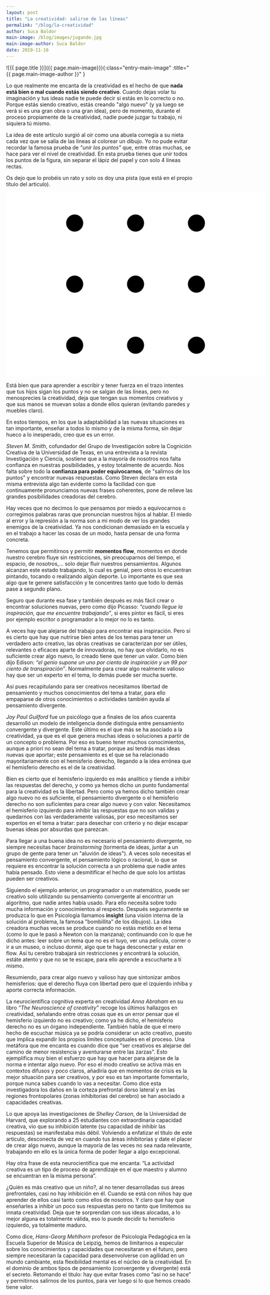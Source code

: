 ```yaml
---
layout: post
title: "La creatividad: salirse de las líneas"
permalink: "/blog/la-creatividad"
author: Suca Baldor
main-image: /blog/images/jugando.jpg
main-image-author: Suca Baldor
date: 2019-11-16
---
```


![{{ page.title }}]({{ page.main-image}}){:class="entry-main-image" :title="{{ page.main-image-author }}" }

Lo que realmente me encanta de la creatividad es el hecho de que **nada está bien o mal cuando estás siendo creativo**. Cuando dejas volar tu imaginación y tus ideas nadie te puede decir si estás en lo correcto o no. Porque estás siendo creativo, estás creando "algo nuevo" (y ya luego se verá si es una gran obra o una gran idea), pero de momento, durante el proceso propiamente de la creatividad, nadie puede juzgar tu trabajo, ni siquiera tú mismo.

La idea de este artículo surgió al oír como una abuela corregía a su nieta cada vez que se salía de las líneas al colorear un dibujo. Yo no pude evitar recordar la famosa prueba de *"unir los puntos"* que, entre otras muchas, se hace para ver el nivel de creatividad. En esta prueba tienes que unir todos los puntos de la figura, sin separar el lápiz del papel y con solo 4 líneas rectas.

Os dejo que lo probéis un rato y solo os doy una pista (que está en el propio título del articulo).

<img src="/blog/images/nueve-puntos.jpg" alt="Unir nueve puntos" style="max-width: 90vw;">

Está bien que para aprender a escribir y tener fuerza en el trazo intentes que tus hijos sigan los puntos y no se salgan de las líneas, pero no menosprecies la creatividad, deja que tengan sus momentos creativos y que sus manos se muevan solas a donde ellos quieran (evitando paredes y muebles claro).

En estos tiempos, en los que la adaptabilidad a las nuevas situaciones es tan importante, enseñar a todos lo mismo y de la misma forma, sin dejar hueco a lo inesperado, creo que es un error.

*Steven M. Smith*, cofundador del Grupo de Investigación sobre la Cognición Creativa de la Universidad de Texas, en una entrevista a la revista Investigación y Ciencia, sostiene que a la mayoría de nosotros nos falta confianza en nuestras posibilidades, y estoy totalmente de
acuerdo. Nos falta sobre todo la **confianza para poder equivocarnos**, de "salirnos de los puntos" y encontrar nuevas respuestas. Como Steven declara en esta misma entrevista algo tan evidente como la facilidad con que continuamente pronunciamos nuevas frases coherentes, pone de relieve las grandes posibilidades creadoras del cerebro.

Hay veces que no decimos lo que pensamos por miedo a equivocarnos o corregimos palabras raras que pronuncian nuestros hijos al hablar. El miedo al error y la represión a la norma son a mi modo de ver los grandes enemigos de la creatividad. Ya nos condicionan demasiado en la escuela y en el trabajo a hacer las cosas de un modo, hasta pensar de una forma concreta.

Tenemos que permitirnos y permitir **momentos flow**, momentos en donde nuestro cerebro fluye sin restricciones, sin preocuparnos del tiempo, el espacio, de nosotros,... solo dejar fluir nuestros pensamientos. Algunos alcanzan este estado trabajando, lo cual es genial, pero otros lo encuentran pintando, tocando o realizando algún deporte. Lo importante es que sea algo que te genere satisfacción y te concentres tanto que todo lo demás pase a segundo plano.

Seguro que durante esa fase y también después es más fácil crear o encontrar soluciones nuevas, pero como dijo Picasso: *“cuando llegue la inspiración, que me encuentre trabajando”*, si eres pintor es fácil, si eres por ejemplo escritor o programador a lo mejor no lo es tanto.

A veces hay que alejarse del trabajo para encontrar esa inspiración. Pero sí es cierto que hay que nutrirse bien antes de los temas para tener un verdadero acto creativo, las obras creativas se caracterizan por ser útiles, relevantes o eficaces aparte de innovadoras, no hay que olvidarlo, no es suficiente crear algo nuevo, lo creado tiene que tener un valor. Como bien dijo Edison: *“el genio supone un uno por ciento de inspiración y un 99 por ciento de transpiración”*. Normalmente para crear algo realmente valioso hay que ser un experto en el tema, lo demás puede ser mucha suerte.

Así pues recapitulando para ser creativos necesitamos libertad de pensamiento y muchos conocimientos del tema a tratar, para ello empaparse de otros conocimientos o actividades también ayuda al pensamiento divergente.

*Joy Paul Guilford* fue un psicólogo que a finales de los años cuarenta desarrolló un modelo de inteligencia donde distinguía entre pensamiento convergente y divergente. Este último es el que más se ha asociado a la creatividad, ya que es el que genera muchas ideas o soluciones a partir de un concepto o problema. Por eso es bueno tener muchos conocimientos, aunque a priori no sean del tema a tratar, porque así tendrás mas ideas nuevas que aportar; este pensamiento es el que se ha relacionado mayoritariamente con el hemisferio derecho, llegando a la idea errónea que el hemisferio derecho es el de la creatividad.

Bien es cierto que el hemisferio izquierdo es más analítico y tiende a inhibir las respuestas del derecho, y como ya hemos dicho un punto fundamental para la creatividad es la libertad. Pero como ya hemos dicho también crear algo nuevo no es suficiente, el pensamiento divergente o el hemisferio derecho no son suficientes para crear algo nuevo y con valor. Necesitamos el hemisferio izquierdo para inhibir las respuestas que no son validas y quedarnos con las verdaderamente valiosas, por eso necesitamos ser expertos en el tema a tratar: para desechar con criterio y no dejar escapar buenas ideas por absurdas que parezcan.

Para llegar a una buena idea no es necesario el pensamiento divergente, no siempre necesitas hacer *brainstorming* (tormenta de ideas, juntar a un grupo de gente para tener un "aluvión de ideas"). A veces solo necesitas el pensamiento convergente, el pensamiento lógico o racional, lo que se requiere es encontrar la solución correcta a un problema que nadie antes
había pensado. Esto viene a desmitificar el hecho de que solo los artistas pueden ser creativos.

Siguiendo el ejemplo anterior, un programador o un matemático, puede ser creativo solo utilizando su pensamiento convergente al encontrar un algoritmo, que nadie antes había usado. Para ello necesita sobre todo mucha información y conocimientos al respecto. Después seguramente se produzca lo que en Psicología llamamos **insight** (una visión interna de la solución al problema, la famosa "bombillita" de los dibujos). La idea creadora muchas veces se produce cuando no estás metido en el tema (como lo que le pasó a Newton con la manzana); continuando con lo que he dicho antes: leer sobre un tema que no es el tuyo, ver una película, correr o ir a un museo, o incluso dormir, algo que te haga desconectar y estar en flow. Así tu cerebro trabajará sin restricciones y encontrará la solución, estáte atento y que no se te escape, para ello aprende a escucharte a ti mismo.

Resumiendo, para crear algo nuevo y valioso hay que sintonizar ambos hemisferios: que el derecho fluya con libertad pero que el izquierdo inhiba y aporte correcta información.

La neurocientífica cognitiva experta en creatividad *Anna Abraham* en su libro *“The Neuroscience of creativity”* recoge los últimos hallazgos en creatividad, señalando entre otras cosas que es un error pensar que el hemisferio izquierdo no es creativo; como ya he dicho, el hemisferio derecho no es un órgano independiente. También habla de que el mero hecho de escuchar música ya se podría considerar un acto creativo, puesto que implica expandir los propios limites conceptuales en el proceso. Una metáfora que me encanta es cuando dice que "ser creativos es alejarse del camino de menor resistencia y aventurarse entre las zarzas". Esto ejemplifica muy bien el esfuerzo que hay que hacer para alejarse de la norma e intentar algo nuevo. Por eso el modo creativo se activa más en contextos difusos y poco claros, añadiría que en momentos de crisis es la mejor situación para ser creativos, y por eso es tan importante fomentarlo, porque nunca sabes cuando lo vas a necesitar. Como dice esta investigadora los daños en la corteza prefrontal dorso lateral y en las regiones frontopolares (zonas inhibitorias del cerebro) se han asociado a capacidades creativas.

Lo que apoya las investigaciones de *Shelley Carson*, de la Universidad de Harvard, que explorando a 25 estudiantes con extraordinaria capacidad creativa, vio que su inhibición latente (su capacidad de inhibir las respuestas) se manifestaba más débil. Volviendo a enfatizar el título de este articulo, desconecta de vez en cuando tus áreas inhibitorias y date el placer de crear algo nuevo, aunque la mayoría de las veces no sea nada relevante, trabajando en ello es la única forma de poder llegar a algo excepcional.

Hay otra frase de esta neurocientífica que me encanta: “La actividad creativa es un tipo de proceso de aprendizaje en el que maestro y alumno se encuentran en la misma persona”.

¿Quién es más creativo que un niño?, al no tener desarrolladas sus áreas prefrontales, casi no hay inhibición en él. Cuando se está con niños hay que aprender de ellos casi tanto como ellos de nosotros. Y claro que hay que enseñarles a inhibir un poco sus respuestas pero no tanto que limitemos su innata creatividad. Deja que te sorprendan con sus ideas alocadas, a lo mejor alguna es totalmente válida, eso lo puede decidir tu hemisferio izquierdo, ya totalmente maduro.

Como dice, *Hans-Georg Mehlhorn* profesor de Psicología Pedagógica en la Escuela Superior de Música de Leipzig, hemos de limitarnos a especular sobre los conocimientos y capacidades que necesitaran en el futuro, pero siempre necesitaran la capacidad para desenvolverse con agilidad en un mundo cambiante, esta flexibilidad mental es el núcleo de la
creatividad. En el dominio de ambos tipos de pensamiento (convergente y divergente) está el secreto. Retomando el titulo: hay que evitar frases como “así no se hace” y permitirnos salirnos de los puntos, para ver luego si lo que hemos creado tiene valor.